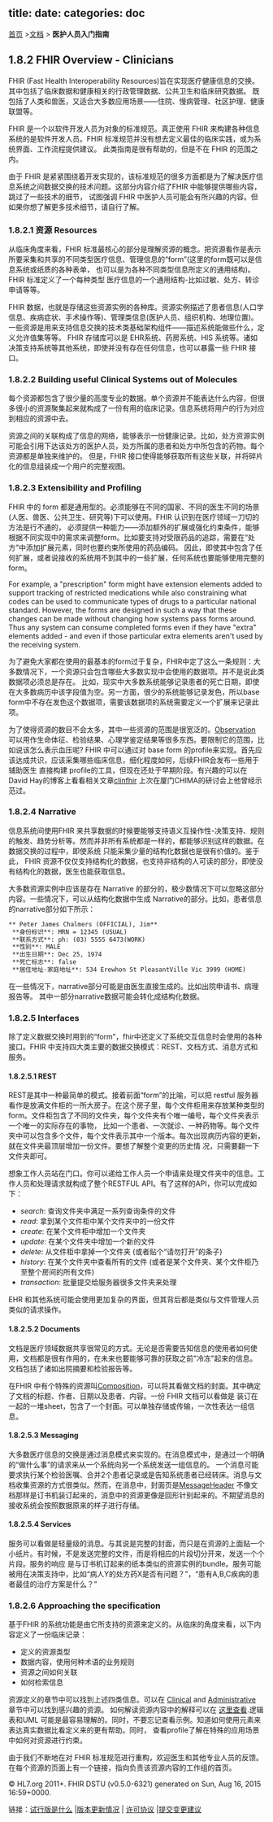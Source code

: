 title: 
date: 
categories: doc
---

  [首页](../home/index.html) >[文档](documentation.html) > **医护人员入门指南**	

## 1.8.2 FHIR Overview - Clinicians

FHIR (Fast Health Interoperability Resources)旨在实现医疗健康信息的交换。其中包括了临床数据和健康相关的行政管理数据、公共卫生和临床研究数据。
既包括了人类和兽医，又适合大多数应用场景——住院、慢病管理、社区护理、健康联盟等。

FHIR 是一个以软件开发人员为对象的标准规范。真正使用 FHIR 来构建各种信息系统的是软件开发人员。FHIR 标准规范并没有想去定义最佳的临床实践，或为系统界面、工作流程提供建议。
此类指南是很有帮助的，但是不在 FHIR 的范围之内。

由于 FHIR 是紧紧围绕着开发实现的，该标准规范的很多方面都是为了解决医疗信息系统之间数据交换的技术问题。这部分内容介绍了FHIR 中能够提供哪些内容，跳过了一些技术的细节，
试图强调 FHIR 中医护人员可能会有所兴趣的内容。但如果你想了解更多技术细节，请自行了解。

### 1.8.2.1  资源 Resources

从临床角度来看，FHIR 标准最核心的部分是理解资源的概念。把资源看作是表示所要采集和共享的不同类型医疗信息、管理信息的“form”(这里的form既可以是信息系统或纸质的各种表单，
    也可以是为各种不同类型信息所定义的通用结构)。 FHIR 标准定义了一个每种类型
医疗信息的一个通用结构-比如过敏、处方、转诊申请等等。

FHIR 数据，也就是存储这些资源实例的各种库。资源实例描述了患者信息(人口学信息、疾病症状、手术操作等)、管理类信息(医护人员、组织机构、地理位置)。一些资源是用来支持信息交换的技术类基础架构组件——描述系统能做些什么，定义允许值集等等。
FHIR 存储库可以是 EHR系统、药房系统、HIS 系统等。诸如决策支持系统等其他系统，即使并没有存在任何信息，也可以暴露一些 FHIR 接口。

### 1.8.2.2  Building useful Clinical Systems out of Molecules

每个资源都包含了很少量的高度专业的数据。单个资源并不能表达什么内容，但很多很小的资源聚集起来就构成了一份有用的临床记录。信息系统将用户的行为对应到相应的资源中去。

资源之间的关联构成了信息的网络，能够表示一份健康记录。比如，处方资源实例可能会引用下达该处方的医护人员，处方所属的患者和处方中所包含的药物。每个资源都是单独来维护的。
但是，FHIR 接口使得能够获取所有这些关联，并将碎片化的信息组装成一个用户的完整视图。

### 1.8.2.3  Extensibility and Profiling

FHIR 中的 form 都是通用型的。必须能够在不同的国家、不同的医生不同的场景(人医、兽医、公共卫生、研究等)下可以使用。FHIR 认识到在医疗领域一刀切的方法是行不通的，
必须提供一种能力——添加额外的扩展或强化约束条件，能够根据不同实现中的需求来调整form。比如要支持对受限药品的追踪，需要在“处方”中添加扩展元素，同时也要约束所使用的药品编码。
因此，即使其中包含了任何扩展，或者说接收的系统用不到其中的一些扩展，任何系统也要能够使用完整的form。

 For example, a "prescription" form might have extension elements added to support tracking of restricted medications while also constraining what codes can be used to communicate types of drugs to a particular national standard. However, the forms are designed in such a way that these changes can be made without changing how systems pass forms around. Thus any system can consume completed forms even if they have "extra" elements added - and even if those particular extra elements aren't used by the receiving system.

为了避免大家都在使用的最基本的form过于复杂，FHIR中定了这么一条规则：大多数情况下，一个资源只会包含哪些大多数实现中会使用的数据项。并不是说此类数据项必须总是存在。
比如，现实中大多数系统能够记录患者的死亡日期，即使在大多数病历中该字段值为空。另一方面，很少的系统能够记录发色，所以base form中不存在发色这个数据项，需要该数据项的系统需要定义一个扩展来记录此项。

为了使得资源的数目不会太多，其中一些资源的范围是很宽泛的。[Observation](observation.html) 可以用作生命体征、检验结果、心理学鉴定结果等很多东西。要限制它的范围，比
如说该怎么表示血压呢? FHIR 中可以通过对 base form 的profile来实现。首先应该达成共识，应该采集哪些临床信息，细化程度如何，后续FHIR会发布一些用于辅助医生
直接构建 profile的工具，但现在还处于早期阶段。有兴趣的可以在David Hay的博客上看看相关文章[clinfhir](http://fhirblog.com/2015/07/26/using-clinfhir-to-create-a-profile/)
上次在厦门CHIMA的研讨会上他曾经示范过。

### 1.8.2.4  Narrative

信息系统间使用FHIR 来共享数据的时候要能够支持语义互操作性-决策支持、规则的触发、趋势分析等。然而并非所有系统都是一样的，都能够识别这样的数据。在数据交换的过程中，即使系统
只能采集少量的结构化数据也是很有价值的。鉴于此， FHIR 资源不仅仅支持结构化的数据，也支持非结构的人可读的部分，即使没有结构化的数据，医生也能获取信息。

大多数资源实例中应该是存在 Narrative 的部分的，极少数情况下可以忽略这部分内容。一些情况下，可以从结构化数据中生成 Narrative的部分。比如，患者信息的narrative部分如下所示：

```html
** Peter James Chalmers (OFFICIAL), Jim**  
 **身份标识**: MRN = 12345 (USUAL)  
 **联系方式**: ph: (03) 5555 6473(WORK)  
 **性别**: MALE  
 **出生日期**: Dec 25, 1974  
 **死亡标志**: false  
 **居住地址-家庭地址**: 534 Erewhon St PleasantVille Vic 3999 (HOME)

```

在一些情况下，narrative部分可能是由医生直接生成的。比如出院申请书、病理报告等。 其中一部分narrative数据可能会转化成结构化数据。

### 1.8.2.5  Interfaces

除了定义数据交换时用到的“form”，fhir中还定义了系统交互信息时会使用的各种接口。FHIR 中支持四大类主要的数据交换模式：REST、文档方式、消息方式和服务。

#### 1.8.2.5.1  REST

REST是其中一种最简单的模式。接着前面“form”的比喻，可以把 restful 服务器看作是放满文件柜的一所大房子。在这个房子里，每个文件柜用来存放某种类型的form。文件柜包含了不同的文件夹，每个文件夹有个唯一编号，每个文件夹表示一个唯一的实际存在的事物，
比如一个患者、一次就诊、一种药物等。每个文件夹中可以包含多个文件，每个文件表示其中一个版本。每次出现病历内容的更新，就在文件夹最顶层增加一份文件。要想了解整个变更的历史情
况，只需要翻一下文件夹即可。

想象工作人员站在门口。你可以递给工作人员一个申请来处理文件夹中的信息。工作人员和处理请求就构成了整个RESTFUL API。有了这样的API，你可以完成如下：

*   _search_: 查询文件夹中满足一系列查询条件的文件
*   _read_: 拿到某个文件柜中某个文件夹中的一份文件
*   _create_: 在某个文件柜中增加一个文件夹
*   _update_: 在某个文件夹中增加一个新的文件
*   _delete_: 从文件柜中拿掉一个文件夹 (或者贴个“请勿打开”的条子)
*   _history_: 在某个文件夹中查看所有的文件 (或者是某个文件夹、某个文件柜乃至整个房间的所有文件)
*   _transaction_: 批量提交给服务器很多文件夹来处理

EHR 和其他系统可能会使用更加复杂的界面，但其背后都是类似与文件管理人员类似的请求操作。

#### 1.8.2.5.2  Documents

文档是医疗领域数据共享很常见的方式。无论是否需要告知信息的使用者如何使用，文档都是很有作用的，在未来也要能够可靠的获取之前"冷冻"起来的信息。
文档包括了诸如出院摘要和检验报告等。

在FHIR 中有个特殊的资源叫[Composition](composition.html)，可以将其看做文档的封面。其中确定了文档的标题、作者、日期以及患者、内容。一份 FHIR 文档可以看做是
装订在一起的一堆sheet，包含了一个封面。可以单独存储或传输，一次性表达一组信息。

#### 1.8.2.5.3  Messaging

大多数医疗信息的交换是通过消息模式来实现的。在消息模式中，是通过一个明确的“做什么事”的请求来从一个系统向另一个系统发送一组信息的。
一个消息可能要求执行某个检验医嘱、合并2个患者记录或是告知系统患者已经转床。消息与文档收集资源的方式很类似。然而，在消息中，封面页是[MessageHeader](messageheader.html) 
不像文档那样是订书机装订起来的，消息中的资源更像是回形针别起来的。不期望消息的接收系统会按照数据原来的样子进行存储。

#### 1.8.2.5.4  Services

服务可以看做是轻量级的消息。与其说是完整的封面，而只是在资源的上面贴一个小纸片。有时候，不是发送完整的文件，而是将相应的片段切分开来，发送一个个片段。服务的响应
是与订书机订起来的纸本类似的资源实例的bundle。服务可能被用在决策支持中，比如“病人Y的处方药X是否有问题？”，“患有A,B,C疾病的患者最佳的治疗方案是什么？”

### 1.8.2.6  Approaching the specification

基于FHIR 的系统功能是由它所支持的资源来定义的。从临床的角度来看，以下内容定义了一份临床记录：

*   定义的资源类型
*   数据内容，使用何种术语的业务规则
*   资源之间如何关联
*   如何检索信息

资源定义的章节中可以找到上述四类信息。可以在 [Clinical](clinical.html) and [Administrative](administration.html) 章节中可以找到感兴趣的资源。
如何解读资源内容中的解释可以在 [这里查看](formats.html).逻辑表和UML 可能是最容易理解的。同时，不要忘记查看示例。知道如何使用元素来表达真实数据比看定义来的更有帮助。同时，
查看profile了解在特殊的应用场景中如何对资源进行约束。

由于我们不断地在对 FHIR 标准规范进行重构，欢迎医生和其他专业人员的反馈。在每个资源的页面上有一个链接，指向负责该资源内容的工作组的首页。


&copy;  HL7.org 2011+. FHIR DSTU (v0.5.0-6321) generated on Sun, Aug 16, 2015 16:59+0000\.   

  链接：[试行版是什么](http://hl7.org/implement/standards/fhir/dstu.html) |[版本更新情况](http://hl7.org/implement/standards/fhir/history.html) | [许可协议](http://hl7.org/implement/standards/fhir/license.html) |[提交变更建议](http://gforge.hl7.org/gf/project/fhir/tracker/?action=TrackerItemAdd&tracker_id=677)

